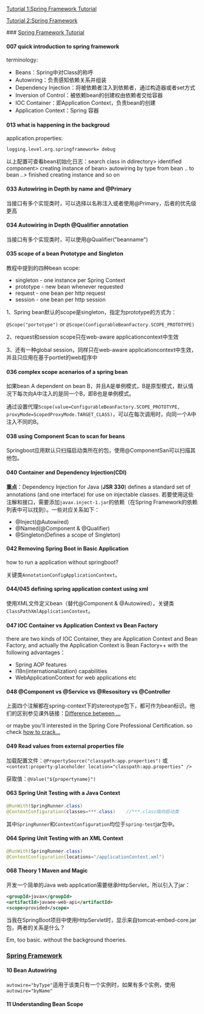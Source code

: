 <a href="#t1">Tutorial 1:Spring Framework Tutorial</a>

<a href="#t2">Tutorial 2:Spring Framework</a>



###<a id="t1"> </a>[Spring Framework Tutorial](https://www.youtube.com/playlist?list=PLw_k9CF7hBpJJsRWAhwSrDlWAzuMV0irl)

#### 007 quick introduction to spring framework

terminology:

* Beans：Spring中对Class的称呼
* Autowiring：负责感知依赖关系并组装
* Dependency Injection：将被依赖者注入到依赖者，通过构造器或者set方式
* Inversion of Control：被依赖bean的创建权由依赖者交给容器
* IOC Container：即Application Context，负责bean的创建
* Application Context：Spring 容器

#### 013 what is happening in the backgroud

application.properties:

`logging.level.org.springframework= debug`

以上配置可查看bean初始化日志：search class in ddirectory> identified component> creating instance of bean> autowiring by type from bean .. to bean ..> finished creating instance and so on

 #### 033 Autowiring in Depth by name and @Primary

当接口有多个实现类时，可以选择以名称注入或者使用@Primary，后者的优先级更高

#### 034 Autowiring in Depth @Qualifier annotation

当接口有多个实现类时，可以使用@Qualifier("beanname")

#### 035 scope of a bean Prototype and Singleton

教程中提到的四种bean scope:

* singleton - one instance per Spring Context
* prototype - new bean whenever requested
* request - one bean per http request
* session - one bean per http session

1、Spring bean默认的scope是singleton，指定为prototype的方式为：

`@Scope("portotype")` or `@Scope(ConfigurableBeanFactory.SCOPE_PROTOTYPE)`

2、request和session scope只在web-aware applicationcontext中生效

3、还有一种global session，同样只在web-aware applicationcontext中生效，并且只应用在基于portlet的web程序中

#### 036 complex scope acenarios of a spring bean

如果bean A dependent on bean B，并且A是单例模式，B是原型模式，默认情况下每次向A中注入的是同一个B，即B也是单例模式。

通过设置代理`Scope(value=ConfigurableBeanFactory.SCOPE_PROTOTYPE, proxyMode=ScopedProxyMode.TARGET_CLASS)`，可以在每次调用时，向同一个A中注入不同的B。

#### 038 using Component Scan to scan for beans

Springboot应用默认只扫描启动类所在的包，使用@ComponentSan可以扫描其他包。

#### 040 Container and Dependency Injection(CDI)

**重点**：Dependency Injection for Java (**JSR 330**) defines a standard set of annotations (and one interface) for use on injectable classes. 若要使用这些注解和接口，需要添加`javax.inject-1.jar`的依赖（在Spring Framework的依赖列表中可以找到）。一些对应关系如下：

* @Inject(@Autowired)
* @Named(@Component & @Qualifier)
* @Singleton(Defines a scope of Singleton)

#### 042 Removing Spring Boot in Basic Application

how to run a application without springboot?

关键类`AnnotationConfigApplicationContext`。

#### 044/045 defining spring application context using xml

使用XML文件定义bean（替代@Component & @Autowired），关键类`ClassPathXmlApplicationContext`。

#### 047 IOC Container vs Application Context vs Bean Factory

there are two kinds of IOC Container, they are Application Context and Bean Factory, and actually the Application Context is Bean Factory++ with the following advantages：

* Spring AOP features
* I18n(internationalization) capabilities
* WebApplicationContext for web applications etc

#### 048 @Component vs @Service vs @Resository vs @Controller

上面四个注解都在spring-context下的stereotype包下，都可作为bean标识。他们的区别参见课外链接：[Difference between ...](https://javarevisited.blogspot.com/2017/11/difference-between-component-service.html)

or maybe you'll interested in the Spring Core Professional Certification. so check [how to crack...](https://javarevisited.blogspot.com/2018/08/how-to-crack-spring-core-professional-certification-exam-java-latest.html)

#### 049 Read values from external properties file

加载配置文件：`@PropertySource("classpath:app.properties")` 或`<context:property-placeholder location="classpath:app.properties" />`

获取值：`@Value("${propertyname}")`

#### 063 Spring Unit Testing with a Java Context

```java
@RunWith(SpringRunner.class)
@ContextConfiguration(classes=***.class)	//***.class指向启动类
```

其中`SpringRunner`和`ContextConfiguration`均位于`spring-test`jar包中。

#### 064 Spring Unit Testing with an XML Context

```java
@RunWith(SpringRunner.class)
@ContextConfiguration(locations="/applicationContext.xml")
```

#### 068 Theory 1 Maven and Magic

开发一个简单的Java web application需要继承HttpServlet，所以引入了jar：

```xml
<groupId>javax</groupId>
<artifactId>javaee-web-api</artifactId>
<scope>provided</scope>
```

当我在SpringBoot项目中使用HttpServlet时，显示来自tomcat-embed-core.jar包，两者的关系是什么？

Em, too basic. without the background thoeries.



### <a id="t2"> </a>[Spring Framework](https://www.youtube.com/playlist?list=PLC97BDEFDCDD169D7)

#### 10 Bean Autowiring

`autowire="byType"`适用于该类只有一个实例时，如果有多个实例，使用`autowire="byName"`

#### 11 Understanding Bean Scope

 